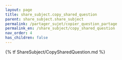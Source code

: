 ```yaml
---
layout: page
title: share_subject.copy_shared_question
parent: share_subject.share_subject
permalink: /partager_sujet/copier_question_partage
permalink_en: /share_subject/copy_shared_question
nav_order: 4
has_children: false
---
```


{% tf ShareSubject/CopySharedQuestion.md %}